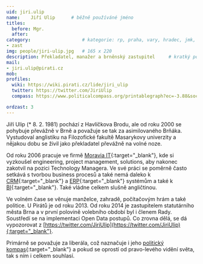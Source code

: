 ```yaml
---
uid: jiri.ulip
name:    Jiří Ulip  	# běžně používáné jméno
titles:
  before: Mgr. 
  after:
category:                 	# kategorie: rp, praha, vary, hradec, jmk, senat
- zast
img: people/jiri-ulip.jpg   # 165 x 220
description: Překladatel, manažer a brněnský zastupitel  	# kratký popis, max 160 znaků
mail:
- jiri.ulip@pirati.cz
mob:			  
profiles:       
  wiki: https://wiki.pirati.cz/lide/jiri_ulip
  twitter: https://twitter.com/JiriUlip
  compass: https://www.politicalcompass.org/printablegraph?ec=-3.88&soc=-4.72

ordzast: 3
---
```


Jiří Ulip (* 8. 2. 1981) pochází z Havlíčkova Brodu, ale od roku 2000 se pohybuje převážně v Brně a považuje se tak za asimilovaného Brňáka. Vystudoval anglistiku na Filozofické fakultě Masarykovy univerzity a nějakou dobu se živil jako překladatel převážně na volné noze.

Od roku 2006 pracuje ve firmě [Moravia IT](https://www.moravia.com/){:target="_blank"}, kde si vyzkoušel engineering, project management, solutions, aby nakonec zakotvil na pozici Technology Managera. Ve své práci se poměrně často setkává s tvorbou business procesů a také nemá daleko k [CRM](https://cs.wikipedia.org/wiki/%C5%98%C3%ADzen%C3%AD_vztah%C5%AF_se_z%C3%A1kazn%C3%ADky){:target="_blank"} a [ERP](https://cs.wikipedia.org/wiki/Pl%C3%A1nov%C3%A1n%C3%AD_podnikov%C3%BDch_zdroj%C5%AF){:target="_blank"} systémům a také k [BI](https://cs.wikipedia.org/wiki/Business_Intelligence){:target="_blank"}. Také vládne celkem slušně angličtinou. 

Ve volném čase se věnuje manželce, zahradě, počítačovým hrám a také politice. U Pirátů je od roku 2013. Od roku 2014 je zastupitelem statutárního města Brna a v první polovině volebního období byl i členem Rady. Soustředí se na implementaci Open Data postupů. Co zrovna dělá, se dá vypozorovat z [https://twitter.com/JiriUlip](https://twitter.com/JiriUlip){:target="_blank"}.

Primárně se považuje za liberála, což naznačuje i jeho [politický kompas](https://www.politicalcompass.org/printablegraph?ec=-3.88&soc=-4.72){:target="_blank"} a pokud se oprostí od pravo-levého vidění světa, tak s ním i celkem souhlasí.
